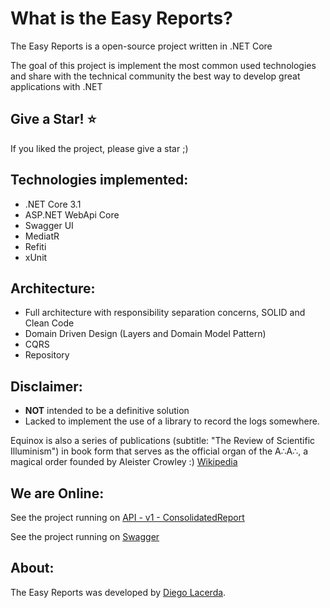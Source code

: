 
What is the Easy Reports?
=====================
The Easy Reports is a open-source project written in .NET Core

The goal of this project is implement the most common used technologies and share with the technical community the best way to develop great applications with .NET


## Give a Star! :star:
If you liked the project, please give a star ;)


## Technologies implemented:

- .NET Core 3.1
- ASP.NET WebApi Core
- Swagger UI
- MediatR
- Refiti
- xUnit

## Architecture:

- Full architecture with responsibility separation concerns, SOLID and Clean Code
- Domain Driven Design (Layers and Domain Model Pattern)
- CQRS
- Repository

## Disclaimer:
- **NOT** intended to be a definitive solution
- Lacked to implement the use of a library to record the logs somewhere.

Equinox is also a series of publications (subtitle: "The Review of Scientific Illuminism") in book form that serves as the official organ of the A∴A∴, a magical order founded by Aleister Crowley :) [Wikipedia](https://en.wikipedia.org/wiki/The_Equinox)

## We are Online:
See the project running on <a href="http://easyreportsapi-prod.us-east-1.elasticbeanstalk.com/api/v1/ConsolidatedReport" target="_blank">API - v1 - ConsolidatedReport</a>

See the project running on <a href="http://easyreportsapi-prod.us-east-1.elasticbeanstalk.com/swagger/index.html" target="_blank">Swagger</a>


## About:
The Easy Reports was developed by [Diego Lacerda](https://www.linkedin.com/in/diegolacerdaalves/).
